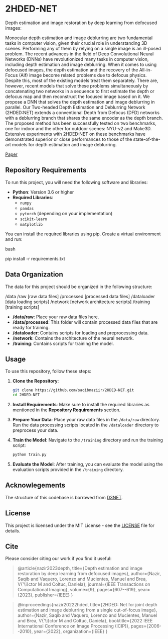 # 2HDED-NET
Depth estimation and image restoration by deep learning from defocused images:

Monocular depth estimation and image deblurring are two fundamental tasks in computer vision, given their crucial role in understanding 3D scenes. Performing any of them by relying on a single image is an ill-posed problem. The recent advances in the field of Deep Convolutional Neural Networks (DNNs) have revolutionized many tasks in computer vision, including depth estimation and image deblurring. When it comes to using defocused images, the depth estimation and the recovery of the All-in-Focus (Aif) image become related problems due to defocus physics. Despite this, most of the existing models treat them separately. There are, however, recent models that solve these problems simultaneously by concatenating two networks in a sequence to first estimate the depth or defocus map and then reconstruct the focused image based on it. We propose a DNN that solves the depth estimation and image deblurring in parallel. Our Two-headed Depth Estimation and Deblurring Network (2HDED:NET) extends a conventional Depth from Defocus (DFD) networks with a deblurring branch that shares the same encoder as the depth branch. The proposed method has been successfully tested on two benchmarks, one for indoor and the other for outdoor scenes: NYU-v2 and Make3D. Extensive experiments with 2HDED:NET on these benchmarks have demonstrated superior or close performances to those of the state-of-the-art models for depth estimation and image deblurring.

[Paper](https://ieeexplore.ieee.org/abstract/document/10158786)


## Repository Requirements

To run this project, you will need the following software and libraries:

- **Python**: Version 3.6 or higher
- **Required Libraries**:
  - `numpy`
  - `pandas`
  - `pytorch` (depending on your implementation)
  - `scikit-learn`
  - `matplotlib`
  
You can install the required libraries using pip. Create a virtual environment and run:

bash

pip install -r requirements.txt

## Data Organization

The data for this project should be organized in the following structure:

/data
/raw
      [raw data files]
/processed
      [processed data files]
/dataloader
      [data loading scripts]
/network
      [network architecture scripts]
/training
      [training scripts]


- **/data/raw**: Place your raw data files here.
- **/data/processed**: This folder will contain processed data files that are ready for training.
- **/dataloader**: Contains scripts for loading and preprocessing data.
- **/network**: Contains the architecture of the neural network.
- **/training**: Contains scripts for training the model.

## Usage
To use this repository, follow these steps:

1. **Clone the Repository**:
   ```bash
   git clone https://github.com/saqibnaziir/2HDED-NET.git
   cd 2HDED-NET
   ```

2. **Install Requirements**:
   Make sure to install the required libraries as mentioned in the **Repository Requirements** section.

3. **Prepare Your Data**:
   Place your raw data files in the `/data/raw` directory. Run the data processing scripts located in the `/dataloader` directory to preprocess your data.

4. **Train the Model**:
   Navigate to the `/training` directory and run the training script:
   ```bash
   python train.py
   ```

5. **Evaluate the Model**:
   After training, you can evaluate the model using the evaluation scripts provided in the `/training` directory.

## Acknowlegements

The structure of this codebase is borrowed from [D3NET](https://github.com/marcelampc/d3net_depth_estimation).


## License
This project is licensed under the MIT License - see the [LICENSE](LICENSE) file for details.


## Cite

Please consider citing our work if you find it useful:

> @article{nazir2023depth,
  title={Depth estimation and image restoration by deep learning from defocused images},
  author={Nazir, Saqib and Vaquero, Lorenzo and Mucientes, Manuel and Brea, V{\'\i}ctor M and Coltuc, Daniela},
  journal={IEEE Transactions on Computational Imaging},
  volume={9},
  pages={607--619},
  year={2023},
  publisher={IEEE}
}




> @inproceedings{nazir20222hded,
  title={2HDED: Net for joint depth estimation and image deblurring from a single out-of-focus image},
  author={Nazir, Saqib and Vaquero, Lorenzo and Mucientes, Manuel and Brea, V{\'\i}ctor M and Coltuc, Daniela},
  booktitle={2022 IEEE International Conference on Image Processing (ICIP)},
  pages={2006--2010},
  year={2022},
  organization={IEEE}
}
